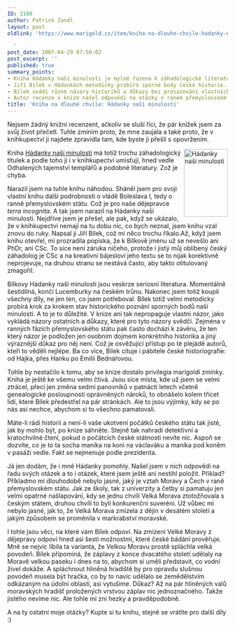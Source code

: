 ```yaml
---
ID: 2100
author: Patrick Zandl
layout: post
oldlink: 'https://www.marigold.cz/item/kniha-na-dlouhe-chvile-hadanky-nasi-minulosti

  '
post_date: 2007-04-29 07:50:02
post_excerpt: ''
published: true
summary_points:
- Kniha Hádanky naší minulosti je mylně řazena k záhadologické literatuře.
- Jiří Bílek v Hádankách metodicky probírá sporné body české historie.
- Bílek uvádí různé názory historiků a důkazy bez prosazování vlastních.
- Autor recenze v knize našel odpovědi na otázky o raném přemyslovském státu.
title: 'Kniha na dlouhé chvíle: Hádanky naší minulosti'
---
```


Nejsem žádný knižní recenzent, ačkoliv se sluší říci, že pár knížek jsem za svůj život přečetl. Tuhle zmíním proto, že mne zaujala a také proto, že v knihkupectví ji najdete zpravidla tam, kde byste ji přešli s opovržením. 

<img src="http://www.marigold.cz/wp-content/hadankyminulosti.gif" width="100" height="155" alt="Hádanky naší minulosti" title="Hádanky naší minulosti" align="right" />Kniha <a href="http://www.kosmas.cz/knihy/122901/hadanky-nasi-minulosti-4-noc-vrahu-zacala-kuropenim/">Hádanky naší minulosti</a> má totiž trochu záhadologický titulek a podle toho ji i v knihkupectví umisťují, hned vedle Odhalených tajemství templářů a podobné literatury. Zož je chyba. 

Narazil jsem na tuhle knihu náhodou. Sháněl jsem pro svoji vlastní knihu další podrobnosti o vládě Boleslava I, tedy o ranně přemyslovském státu. Což je pro naše dějepravce <em>terra incognita</em>. A tak jsem narazil na Hádanky naší minulosti. Nejdříve jsem je přešel, ale pak, když se ukázalo, že v knihkupectví nemají na tu dobu nic, co bych neznal, jsem knihu vzal znovu do ruky. Napsal ji Jiří Bílek, což mi něco trochu říkalo.Až, když jsem knihu otevřel, mi prozradila popiska, že k Bílkově jménu už se nevešlo ani PhDr, ani CSc. To sice není záruka ničeho, protože i jistý můj oblíbený český záhadolog je CSc a na kreativní bájesloví jeho textu se to nijak korektivně neprojevuje, na druhou stranu se nestává často, aby takto otitulovaný zmagořil. 

<!--more-->

Bílkovy Hádanky naší minulosti jsou veskrze seriosní literatura. Momentálně šestidílná, končí Lucemburky na českém trůnu. Nakonec jsem totiž koupil všechny díly, ne jen ten, co jsem potřeboval. Bílek totiž velmi metodicky probírá krok za krokem stav historického poznání sporných bodů naší minulosti. A to je to důležité. V knize ani tak nepropaguje vlastní názor, jako vykládá názory ostatních a důkazy, které pro tyto názory svědčí. Zejména v ranných fázích přemyslovského státu pak často dochází k závěru, že ten který názor je podložen jen osobním dojmem konkrétního historika a jiný výraznější důkaz pro něj není. Což je osvěžující přístup po té plejádě autorů, kteří to věděli nejlépe. Ba co více, Bílek cituje i pábitele české historiografie: od Hájka, přes Hanku po Emilii Bednářovou.

Tohle by nestačilo k tomu, aby se knize dostalo privilegia marigoldí zmínky. Kniha je ještě ke všemu velmi čtivá. Jsou sice místa, kde už jsem se velmi ztrácel, přeci jen změna sedmi panovníků v patnácti letech včetně genealogické posloupnosti oprávněných nároků, to obnášelo kolem třicet lidí, které Bílek předestřel na pár stránkách. Ale to jsou výjimky, kdy se po nás asi nechce, abychom si to všechno pamatovali. 

Máte-li rádi historii a není-li vaše ukotvení počátků českého státu tak jisté, jak by mohlo být, po knize sáhněte. Stejně tak nahradí detektivní a kratochvilné čtení, pokud o počátcích české státnosti nevíte nic. Aspoň se dozvíte, co je to ta socha maníka na koni na václaváku a maníka pod koněm v pasáži vedle.  Fakt se nejmenuje podle prezidenta. 

Já jen dodám, že i mně Hádanky pomohly. Našel jsem v nich odpovědi na řadu svých otázek a to i otázek, které jsem ještě ani nestihl položit. Příklad? Příkladmo mi dlouhodobě nebylo jasné, jaký je vztah Moravy a Čech v raně přemyslovském státu. Jak ze školy, tak z univerzity a četby si pamatuju jen velmi opatrné našlapování, kdy se jednu chvíli Velká Morava ztotožňovala s českým státem, druhou chvíli to byli konkurenční suveréni. Už vůbec mi nebylo jasné, jak to, že Velká Morava zmizela z dějin v desátém století a jakým způsobem se proměnila v markrabství moravské. 

I tohle jsou věci, na které vám Bílek odpoví. Na zmizení Velké Moravy z dějepravy odpoví hned asi šesti možnostmi, které české bádání prověřuje. Mně se nejvíc líbila ta varianta, že Velkou Moravu prostě spláchla velká povodeň. Bílek připomíná, že záplavy z konce dvacátého století udělaly na Moravě velkou paseku i dnes na to, abychom si uměli představit, co vodní živel dokáže. A spláchnout hliněná hradiště by pro opravdu slušnou povodeň musela být hračka, co by to navíc udělalo se zemědělstvím odkázaným na údolní oblasti, asi vytušíme. Důkaz? Až na pár hliněných valů moravských hradišť proložených vrstvou záplav nic jednoznačného. Takže jistého nevíme nic. Ale tohle mi zní hezky a pravděpodobně. 

A na ty ostatní moje  otázky? Kupte si tu knihu, stejně se vrátíte pro další díly :)